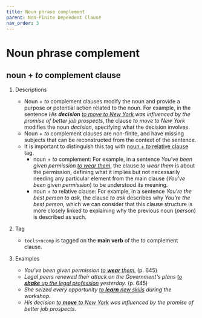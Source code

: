 ```yaml
---
title: Noun phrase complement
parent: Non-Finite Dependent Clause
nav_order: 3
---
```


# Noun phrase complement 

## noun + *to* complement clause

1. Descriptions 
   - Noun + *to* complement clauses modify the noun and provide a purpose or potential action related to the noun. For example, in the sentence *His **decision** <ins>to move to New York</ins> was influenced by the promise of better job prospects*, the clause *to move to New York* modifies the noun *decision*, specifying what the decision involves.
   - Noun + *to* complement clauses are non-finite, and have missing subjects that can be reconstructed from the context of the sentence.
   - It is important to distinguish this tag with [noun + *to* relative clause](./3_Syntactic%20function3.md#2_structural%20type2/3_Syntactic%20function3.html#2-3-1-noun--to-relative-clause) tag. 
      - noun + *to* complement: For example, in a sentence *You've been given permission <ins>to wear them</ins>*, the clause *to wear them* is about the permission, defining what it implies but not necessarily needing any particular element from the main clause (*You've been given permission*) to be understood its meaning.
      - noun + *to* relative clause: For example, in a sentence *You're the best person to ask*, the clause *to ask* describes why *You're the best person*, which we can consider that this clause structure is more closely linked to explaining why the previous noun (*person*) is described as such.

2. Tag
   - `tocls+ncomp` is tagged on the **main verb** of the *to* complement clause.
3. Examples
   - *You've been given permission <ins>to **wear** them.</ins>* (p. 645)
   - *Legal peers renewed their attack on the Government's plans <ins>to **shake** up the legal profession</ins> yesterday.* (p. 645)
   - *She seized every opportunity <ins> to **learn** new skills</ins> during the workshop.*
   - *His decision <ins>to **move** to New York</ins> was influenced by the promise of better job prospects.*
